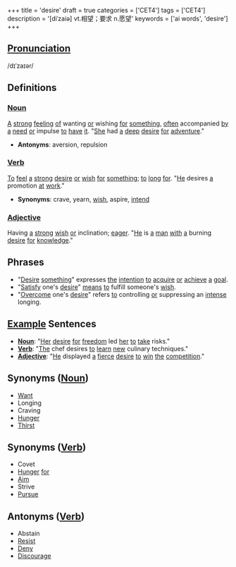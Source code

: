 +++
title = 'desire'
draft = true
categories = ['CET4']
tags = ['CET4']
description = '[diˈzaiə] vt.相望；要求 n.愿望'
keywords = ['ai words', 'desire']
+++

## [Pronunciation](/post/pronunciation/)
/dɪˈzaɪər/

## Definitions
### [Noun](/post/noun/)
[A](/post/a/) [strong](/post/strong/) [feeling](/post/feeling/) [of](/post/of/) wanting [or](/post/or/) wishing [for](/post/for/) [something](/post/something/), [often](/post/often/) accompanied [by](/post/by/) [a](/post/a/) [need](/post/need/) [or](/post/or/) impulse [to](/post/to/) [have](/post/have/) [it](/post/it/). "[She](/post/she/) had [a](/post/a/) [deep](/post/deep/) [desire](/post/desire/) [for](/post/for/) [adventure](/post/adventure/)."
- **Antonyms**: aversion, repulsion

### [Verb](/post/verb/)
[To](/post/to/) [feel](/post/feel/) [a](/post/a/) [strong](/post/strong/) [desire](/post/desire/) [or](/post/or/) [wish](/post/wish/) [for](/post/for/) [something](/post/something/); [to](/post/to/) [long](/post/long/) [for](/post/for/). "[He](/post/he/) desires [a](/post/a/) promotion [at](/post/at/) [work](/post/work/)."
- **Synonyms**: crave, yearn, [wish](/post/wish/), aspire, [intend](/post/intend/)

### [Adjective](/post/adjective/)
Having [a](/post/a/) [strong](/post/strong/) [wish](/post/wish/) [or](/post/or/) inclination; [eager](/post/eager/). "[He](/post/he/) is [a](/post/a/) [man](/post/man/) [with](/post/with/) [a](/post/a/) burning [desire](/post/desire/) [for](/post/for/) [knowledge](/post/knowledge/)."

## Phrases
- "[Desire](/post/desire/) [something](/post/something/)" expresses [the](/post/the/) [intention](/post/intention/) [to](/post/to/) [acquire](/post/acquire/) [or](/post/or/) [achieve](/post/achieve/) [a](/post/a/) [goal](/post/goal/).
- "[Satisfy](/post/satisfy/) one's [desire](/post/desire/)" [means](/post/means/) [to](/post/to/) fulfill someone's [wish](/post/wish/).
- "[Overcome](/post/overcome/) one's [desire](/post/desire/)" refers [to](/post/to/) controlling [or](/post/or/) suppressing an [intense](/post/intense/) longing.

## [Example](/post/example/) Sentences
- **[Noun](/post/noun/)**: "[Her](/post/her/) [desire](/post/desire/) [for](/post/for/) [freedom](/post/freedom/) led [her](/post/her/) [to](/post/to/) [take](/post/take/) risks."
- **[Verb](/post/verb/)**: "[The](/post/the/) chef desires [to](/post/to/) [learn](/post/learn/) [new](/post/new/) culinary techniques."
- **[Adjective](/post/adjective/)**: "[He](/post/he/) displayed [a](/post/a/) [fierce](/post/fierce/) [desire](/post/desire/) [to](/post/to/) [win](/post/win/) [the](/post/the/) [competition](/post/competition/)."

## Synonyms ([Noun](/post/noun/))
- [Want](/post/want/)
- Longing
- Craving
- [Hunger](/post/hunger/)
- [Thirst](/post/thirst/)

## Synonyms ([Verb](/post/verb/))
- Covet
- [Hunger](/post/hunger/) [for](/post/for/)
- [Aim](/post/aim/)
- Strive
- [Pursue](/post/pursue/)

## Antonyms ([Verb](/post/verb/))
- Abstain
- [Resist](/post/resist/)
- [Deny](/post/deny/)
- [Discourage](/post/discourage/)
